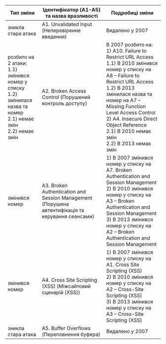 |Тип зміни|Ідентифікатор (A1-A5) та назва вразливості|Подробиці зміни|
|---------------|----------------------|---------------|
| зникла стара атака | A1. Unvalidated Input (Неперевіренне введення) | Видалено у 2007 |
| розбито на 2 атаки: <br> 1.1) змінився номер у списку <br> 1.2) змінилася назва та номер <br> 2.1) немає змін <br> 2.2) немає змін | A2. Broken Access Control (Порушений контроль доступу) | В 2007 розбито на: </br>  1) A10. Failure to Restrict URL Access </br> 1.1) В 2010 змінився номер у списку на A8 – Failure to Restrict URL Access </br> 1.2) В 2013 змінилася назва та номер на A7 – Missing Function Level Access Control <br> 2) A4. Insecure Direct Object Reference <br> 2.1) В 2010 немає змін <br> 2.2) В 2013 немає змін |
| змінився номер | A3. Broken Authentication and Session Management (Порушена автентифікація та керування сеансами) | 1) В 2007 змінився номер у списку на A7. Broken Authentication and Session Management <br> 2) В 2010 змінився номер у списку на A3 – Broken Authentication and Session Management <br> 3) В 2013 змінився номер у списку на A2 – Broken Authentication and Session Management |
| змінився номер | A4. Cross Site Scripting (XSS) (Міжсайтовий сценарій (XSS)) | 1) В 2007 змінився номер у списку на A1. Cross Site Scripting (XSS) <br> 2) В 2010 змінився номер у списку на A2 – Cross-Site Scripting (XSS) <br> 3) В 2013 змінився номер у списку на A3 – Cross-Site Scripting (XSS) |
| зникла стара атака | A5. Buffer Overflows (Переповнення буфера) | Видалено у 2007 |
